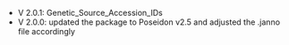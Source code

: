 - V 2.0.1: Genetic_Source_Accession_IDs
- V 2.0.0: updated the package to Poseidon v2.5 and adjusted the .janno file accordingly
